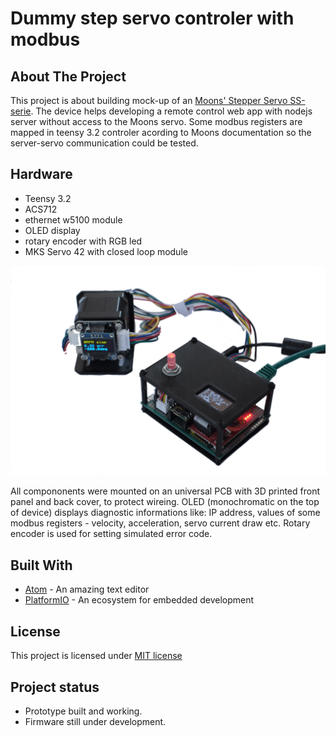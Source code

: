 # Dummy step servo controler with modbus

## About The Project

This project is about building mock-up of an [Moons' Stepper Servo SS-serie](https://www.moonsindustries.com/series/ss-series-step-servo-drives-a01030105). The device helps developing a remote control web app with nodejs server without access to the Moons servo.
Some modbus registers are mapped in teensy 3.2 controler acording to Moons documentation so the server-servo communication could be tested.

## Hardware
* Teensy 3.2
* ACS712
* ethernet w5100 module
* OLED display
* rotary encoder with RGB led
* MKS Servo 42 with closed loop module

![prototype](doc/dummy-modbus.png)

All compononents were mounted on an universal PCB with 3D printed front panel and back cover, to protect wireing.
OLED (monochromatic on the top of device) displays diagnostic informations like: IP address, values of some modbus registers - velocity, acceleration, servo current draw etc.
Rotary encoder is used for setting simulated error code.

## Built With
* [Atom](https://atom.io) - An amazing text editor
* [PlatformIO](https://platformio.org) - An ecosystem for embedded development

## License
This project is licensed under [MIT license](http://opensource.org/licenses/mit-license.php)

## Project status
- Prototype built and working.
- Firmware still under development.
